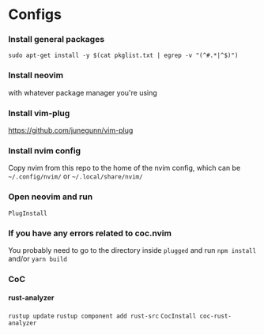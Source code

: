 # Configs

### Install general packages 
`sudo apt-get install -y $(cat pkglist.txt | egrep -v "(^#.*|^$)")`

### Install neovim
with whatever package manager you're using

### Install vim-plug
https://github.com/junegunn/vim-plug

### Install nvim config
Copy nvim from this repo to the home of the nvim config, which can be `~/.config/nvim/` or `~/.local/share/nvim/`

### Open neovim and run 
`PlugInstall`

### If you have any errors related to coc.nvim
You probably need to go to the directory inside `plugged` and run `npm install` and/or `yarn build`  

### CoC
#### rust-analyzer
`rustup update`
`rustup component add rust-src`
`CocInstall coc-rust-analyzer`
